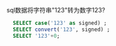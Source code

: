 sql数据将字符串"123"转为数字123?
```sql
  SELECT case('123' as signed) ;
  SELECT convert('123', signed) ;
  SELECT '123'+0;
```
